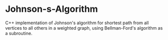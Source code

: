 # Johnson-s-Algorithm
C++ implementation of Johnson's algorithm for shortest path from all vertices to all others in a weighted graph, using Bellman-Ford's algorithm as a subroutine.
